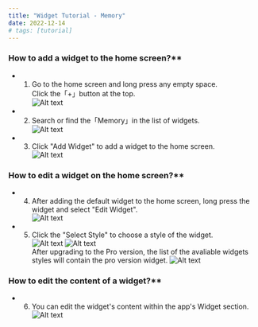 ```yaml
---
title: "Widget Tutorial - Memory"
date: 2022-12-14
# tags: [tutorial]
---
```


### How to add a widget to the home screen?**
- 1. Go to the home screen and long press any empty space.\
 Click the「+」button at the top.\
![Alt text](/images/tutorial_1.jpg?raw=true "Optional Title")

- 2. Search or find the「Memory」in the list of widgets.\
![Alt text](/images/tutorial_2.jpg?raw=true "Optional Title")

- 3. Click "Add Widget" to add a widget to the home screen.\
![Alt text](/images/tutorial_3.jpg?raw=true "Optional Title")


### How to edit a widget on the home screen?**
- 4. After adding the default widget to the home screen, long press the widget and select "Edit Widget".\
![Alt text](/images/tutorial_4.jpg?raw=true "Optional Title")

- 5. Click the "Select Style" to choose a style of the widget.\
![Alt text](/images/tutorial_5.jpg?raw=true "Optional Title")
![Alt text](/images/tutorial_5_1.jpg?raw=true "Optional Title") \
After upgrading to the Pro version, the list of the avaliable widgets styles will contain the pro version widget.
![Alt text](/images/tutorial_5_2.jpg?raw=true "Optional Title")

### How to edit the content of a widget?**
- 6. You can edit the widget's content within the app's Widget section.\
![Alt text](/images/tutorial_6.jpg?raw=true "Optional Title")
